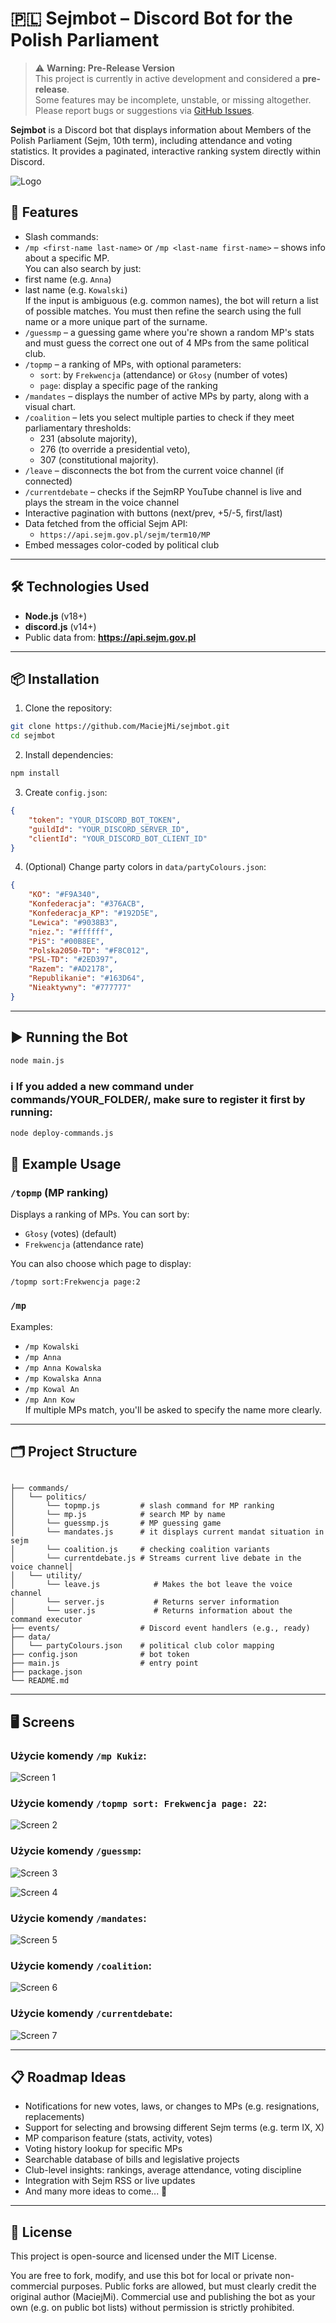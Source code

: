 # 🇵🇱 Sejmbot – Discord Bot for the Polish Parliament

> ⚠️ **Warning: Pre-Release Version**  
> This project is currently in active development and considered a **pre-release**.  
> Some features may be incomplete, unstable, or missing altogether.  
> Please report bugs or suggestions via [GitHub Issues](https://github.com/MaciejMi/sejmbot/issues).

**Sejmbot** is a Discord bot that displays information about Members of the Polish Parliament (Sejm, 10th term), including attendance and voting statistics. It provides a paginated, interactive ranking system directly within Discord.

![Logo](./data/banner.png)

## 🧠 Features

- Slash commands:
- `/mp <first-name last-name>` or `/mp <last-name first-name>` – shows info about a specific MP.  
  You can also search by just:
- first name (e.g. `Anna`)
- last name (e.g. `Kowalski`)  
  If the input is ambiguous (e.g. common names), the bot will return a list of possible matches. You must then refine the search using the full name or a more unique part of the surname.
- `/guessmp` – a guessing game where you're shown a random MP's stats and must guess the correct one out of 4 MPs from the same political club.
- `/topmp` – a ranking of MPs, with optional parameters:
  - `sort`: by `Frekwencja` (attendance) or `Głosy` (number of votes)
  - `page`: display a specific page of the ranking
- `/mandates` – displays the number of active MPs by party, along with a visual chart.
- `/coalition` – lets you select multiple parties to check if they meet parliamentary thresholds:
  - 231 (absolute majority),
  - 276 (to override a presidential veto),
  - 307 (constitutional majority).
- `/leave` – disconnects the bot from the current voice channel (if connected)
- `/currentdebate` – checks if the SejmRP YouTube channel is live and plays the stream in the voice channel
- Interactive pagination with buttons (next/prev, +5/-5, first/last)
- Data fetched from the official Sejm API:
  - `https://api.sejm.gov.pl/sejm/term10/MP`
- Embed messages color-coded by political club

---

## 🛠️ Technologies Used

- **Node.js** (v18+)
- **discord.js** (v14+)
- Public data from: **https://api.sejm.gov.pl**

---

## 📦 Installation

1. Clone the repository:

```bash
git clone https://github.com/MaciejMi/sejmbot.git
cd sejmbot
```

2. Install dependencies:

```bash
npm install
```

3. Create `config.json`:

```json
{
	"token": "YOUR_DISCORD_BOT_TOKEN",
	"guildId": "YOUR_DISCORD_SERVER_ID",
	"clientId": "YOUR_DISCORD_BOT_CLIENT_ID"
}
```

4. (Optional) Change party colors in `data/partyColours.json`:

```json
{
	"KO": "#F9A340",
	"Konfederacja": "#376ACB",
	"Konfederacja_KP": "#192D5E",
	"Lewica": "#9038B3",
	"niez.": "#ffffff",
	"PiS": "#00B8EE",
	"Polska2050-TD": "#F8C012",
	"PSL-TD": "#2ED397",
	"Razem": "#AD2178",
	"Republikanie": "#163D64",
	"Nieaktywny": "#777777"
}
```

---

## ▶️ Running the Bot

```bash
node main.js
```

### ℹ️ If you added a new command under commands/YOUR_FOLDER/, make sure to register it first by running:

```bash
node deploy-commands.js
```

## 🧪 Example Usage

### `/topmp` (MP ranking)

Displays a ranking of MPs. You can sort by:

- `Głosy` (votes) (default)
- `Frekwencja` (attendance rate)

You can also choose which page to display:

```
/topmp sort:Frekwencja page:2
```

### `/mp`

Examples:

- `/mp Kowalski`
- `/mp Anna`
- `/mp Anna Kowalska`
- `/mp Kowalska Anna`
- `/mp Kowal An`
- `/mp Ann Kow`  
  If multiple MPs match, you'll be asked to specify the name more clearly.

---

## 🗂 Project Structure

```

├── commands/
│   └── politics/
│       └── topmp.js         # slash command for MP ranking
│       └── mp.js            # search MP by name
│       └── guessmp.js       # MP guessing game
│       └── mandates.js      # it displays current mandat situation in sejm
│       └── coalition.js     # checking coalition variants
│       └── currentdebate.js # Streams current live debate in the voice channel│
│   └── utility/
│       └── leave.js            # Makes the bot leave the voice channel
│       └── server.js           # Returns server information
│       └── user.js             # Returns information about the command executor
├── events/                  # Discord event handlers (e.g., ready)
├── data/
│   └── partyColours.json    # political club color mapping
├── config.json              # bot token
├── main.js                  # entry point
├── package.json
└── README.md
```

---

## 🖥️ Screens

### Użycie komendy `/mp Kukiz`:

![Screen 1](./data/screen.png)

### Użycie komendy `/topmp sort: Frekwencja page: 22`:

![Screen 2](./data/screen2.png)

### Użycie komendy `/guessmp`:

![Screen 3](./data/screen3.png)

![Screen 4](./data/screen4.png)

### Użycie komendy `/mandates`:

![Screen 5](./data/screen5.png)

### Użycie komendy `/coalition`:

![Screen 6](./data/screen6.png)

### Użycie komendy `/currentdebate`:

![Screen 7](./data/screen7.png)

---

## 📋 Roadmap Ideas

- Notifications for new votes, laws, or changes to MPs (e.g. resignations, replacements)
- Support for selecting and browsing different Sejm terms (e.g. term IX, X)
- MP comparison feature (stats, activity, votes)
- Voting history lookup for specific MPs
- Searchable database of bills and legislative projects
- Club-level insights: rankings, average attendance, voting discipline
- Integration with Sejm RSS or live updates
- And many more ideas to come... 🚀

---

## 📄 License

This project is open-source and licensed under the MIT License.

You are free to fork, modify, and use this bot for local or private non-commercial purposes.
Public forks are allowed, but must clearly credit the original author (MaciejMi).
Commercial use and publishing the bot as your own (e.g. on public bot lists) without permission is strictly prohibited.
